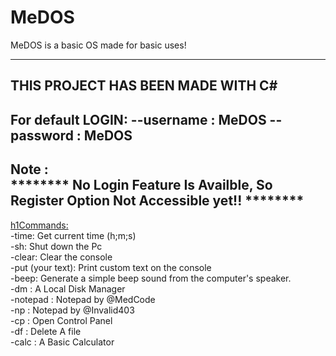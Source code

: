 # MeDOS
MeDOS is a basic OS made for basic uses!

-------------------------------------------------------------
THIS PROJECT HAS BEEN MADE WITH C#
--------------------------------------------------------
For default **LOGIN**:
--username : MeDOS
--password : MeDOS <br />
-----------------------------------------------------------
Note : <br />
******** No Login Feature Is Availble, So Register Option Not Accessible yet!! ********
----------------------------------------
<h1Commands:></h1>  <br />
-time: Get current time (h;m;s) <br />
-sh: Shut down the Pc <br />
-clear: Clear the console <br />
-put (your text): Print custom text on the console <br />
-beep: Generate a simple beep sound from the computer's speaker. <br />
-dm : A Local Disk Manager <br />
-notepad : Notepad by @MedCode <br />
-np : Notepad by @Invalid403 <br />
-cp : Open Control Panel <br />
-df : Delete A file <br />
-calc : A Basic Calculator <br />
